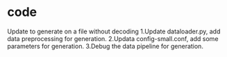 # code
Update to generate on a file without decoding
1.Update dataloader.py, add data preprocessing for generation.
2.Updata config-small.conf, add some parameters for generation.
3.Debug the data pipeline for generation.
